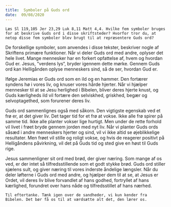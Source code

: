 ```yaml
---
title:  Symboler på Guds ord
date:  09/08/2020
---
```


`Læs Sl 119,105 Jer 23,29 Luk 8,11 Matt 4,4. Hvilke fem symboler bruges for at beskrive Guds ord i disse skriftsteder? Hvorfor tror du, at netop disse fem symboler blev brugt til at repræsentere Guds ord?`

De forskellige symboler, som anvendes i disse tekster, beskriver nogle af Skriftens primære funktioner. Når vi deler Guds ord med andre, oplyser det hele livet. Mange mennesker har en forkert opfattelse af, hvem og hvordan Gud er. Jesus, ”verdens lys“, bryder igennem dette mørke. Gennem Guds ord kan Helligånden oplyse menneskers sind, så de ser, hvordan Gud er.

Ifølge Jeremias er Guds ord som en ild og en hammer. Den fortærer syndens hø i vores liv, og knuser vores hårde hjerter. Når vi hjælper mennesker til at se Jesu herlighed i Bibelen, bliver deres hjerte knust, og Guds kærligheds ild vil fortære den selviskhed, griskhed, begær og selvoptagethed, som forurener deres liv.

Guds ord sammenlignes også med såkorn. Den vigtigste egenskab ved et frø er, at det giver liv. Det tager tid for et frø at vokse. Ikke alle frø spirer på samme tid. Ikke alle planter vokser lige hurtigt. Men under de rette forhold vil livet i frøet bryde gennem jorden med nyt liv. Når vi planter Guds ords såsæd i andre menneskers hjerter og sind, vil vi ikke altid se øjeblikkelige resultater. Men frøet vil stille og roligt vokse, og hvis de reagerer positivt på Helligåndens påvirkning, vil det på Guds tid og sted give en høst til Guds rige.

Jesus sammenligner sit ord med brød, der giver næring. Som mange af os ved, er der intet så tilfredsstillende som et godt stykke brød. Guds ord stiller sjælens sult, og giver næring til vores inderste åndelige længsler. Når du deler løfterne i Guds ord med andre, og hjælper dem til at se, at Jesus er Ordet, vil deres liv blive forvandlet af hans godhed, fortryllet af hans kærlighed, forundret over hans nåde og tilfredsstillet af hans nærhed.

`Til eftertanke. Tænk igen over de sandheder, vi kun kender fra Bibelen. Det bør få os til at værdsætte alt det, den lærer os.`